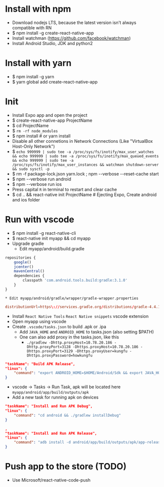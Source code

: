 Install with npm
=====
* Download nodejs LTS, because the latest version isn't always compatible with RN
* $ npm install -g create-react-native-app
* Install watchman (https://github.com/facebook/watchman)
* Install Android Studio, JDK and python2

Install with yarn
=====
* $ npm install -g yarn
* $ yarn global add create-react-native-app

Init
======
* Install Expo app and open the project
* $ create-react-native-app ProjectName
* $ cd ProjectName
* $ `rm -rf node_modules`
* $ npm install # or yarn install
* Disable all other connetions in Network Connections (Like "VirtualBox Host-Only Network")
* $ `echo 999999 | sudo tee -a /proc/sys/fs/inotify/max_user_watches && echo 999999 | sudo tee -a /proc/sys/fs/inotify/max_queued_events && echo 999999 | sudo tee -a /proc/sys/fs/inotify/max_user_instances && watchman shutdown-server && sudo sysctl -p`
* $ rm -f package-lock.json yarn.lock ; npm --verbose --reset-cache start
* $ npm --verbose run android
* $ npm --verbose run ios
* Press capital `R` in terminal to restart and clear cache
* $ cd .. && react-native init ProjectName # Ejecting Expo, Create android and ios folder

Run with vscode
=====
* $ npm install -g react-native-cli
* $ react-native init myapp && cd myapp
* Upgrade gradle
    * Edit myapp/android/build.gradle
```js
repositories {
    google()
    jcenter()
    mavenCentral()
    dependencies {
        classpath 'com.android.tools.build:gradle:3.1.0'
    }
}
```
    * Edit myapp/android/gradle/wrapper/gradle-wrapper.properties
```conf
distributionUrl=https\://services.gradle.org/distributions/gradle-4.4.1-all.zip
```
* Install `React Native Tools` `React Native snippets` vscode extension
* Open myapp using vscode
* Create `.vscode/tasks.json` to build .apk or .ipa
    * Add `JAVA_HOME` and `ANDROID_HOME` to tasks.json (also setting $PATH)
    * One can also add proxy in the tasks.json, like this
        * `./gradlew -Dhttp.proxyHost=10.78.20.186 -Dhttp.proxyPort=3128 -Dhttps.proxyHost=10.78.20.186 -Dhttps.proxyPort=3129 -Dhttps.proxyUser=kungfu -Dhttps.proxyPassword=howkungfu`
```json
"taskName": "Build APK Release",
"linux": {
    "command": "export ANDROID_HOME=$HOME/Android/Sdk && export JAVA_HOME=$HOME/zulu && export PATH=$ANDROID_HOME/tools:$ANDROID_HOME/platform-tools:$PATH && cd android && ./gradlew assembleRelease"
}
```
* vscode -> Tasks -> Run Task, apk will be located here `myapp/android/app/build/outputs/apk`
* Add a new task for running apk on devices
```json
"taskName": "Install and Run APK Debug",
"linux": {
    "command": "cd android && ./gradlew installDebug"
}

,
"taskName": "Install and Run APK Release",
"linux": {
    "command": "adb install -d android/app/build/outputs/apk/app-release-unsigned.apk"
}
```

Push app to the store (TODO)
=====
* Use Microsoft/react-native-code-push
